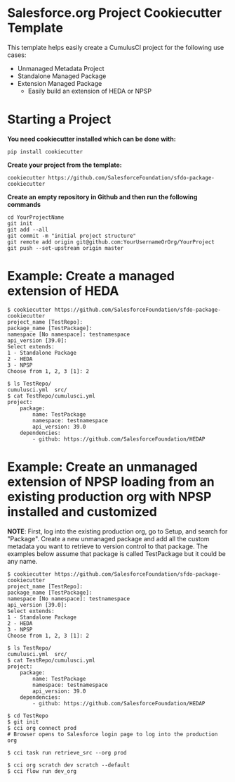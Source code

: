 # Salesforce.org Project Cookiecutter Template

This template helps easily create a CumulusCI project for the following use cases:

* Unmanaged Metadata Project
* Standalone Managed Package
* Extension Managed Package
    * Easily build an extension of HEDA or NPSP

# Starting a Project

**You need cookiecutter installed which can be done with:**

`pip install cookiecutter`

**Create your project from the template:**

`cookiecutter https://github.com/SalesforceFoundation/sfdo-package-cookiecutter`

**Create an empty repository in Github and then run the following commands**

```
cd YourProjectName
git init
git add --all
git commit -m "initial project structure"
git remote add origin git@github.com:YourUsernameOrOrg/YourProject
git push --set-upstream origin master
```

# Example: Create a managed extension of HEDA
```
$ cookiecutter https://github.com/SalesforceFoundation/sfdo-package-cookiecutter
project_name [TestRepo]: 
package_name [TestPackage]: 
namespace [No namespace]: testnamespace
api_version [39.0]: 
Select extends:
1 - Standalone Package
2 - HEDA
3 - NPSP
Choose from 1, 2, 3 [1]: 2

$ ls TestRepo/
cumulusci.yml  src/           
$ cat TestRepo/cumulusci.yml 
project:
    package:
        name: TestPackage
        namespace: testnamespace
        api_version: 39.0
    dependencies:
        - github: https://github.com/SalesforceFoundation/HEDAP
```

# Example: Create an unmanaged extension of NPSP loading from an existing production org with NPSP installed and customized

**NOTE**: First, log into the existing production org, go to Setup, and search for "Package".  Create a new unmanaged package and add all the custom metadata you want to retrieve to version control to that package.  The examples below assume that package is called TestPackage but it could be any name.

```
$ cookiecutter https://github.com/SalesforceFoundation/sfdo-package-cookiecutter
project_name [TestRepo]: 
package_name [TestPackage]: 
namespace [No namespace]: testnamespace
api_version [39.0]: 
Select extends:
1 - Standalone Package
2 - HEDA
3 - NPSP
Choose from 1, 2, 3 [1]: 2

$ ls TestRepo/
cumulusci.yml  src/           
$ cat TestRepo/cumulusci.yml 
project:
    package:
        name: TestPackage
        namespace: testnamespace
        api_version: 39.0
    dependencies:
        - github: https://github.com/SalesforceFoundation/HEDAP

$ cd TestRepo
$ git init
$ cci org connect prod
# Browser opens to Salesforce login page to log into the production org

$ cci task run retrieve_src --org prod

$ cci org scratch dev scratch --default
$ cci flow run dev_org
```
